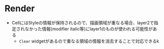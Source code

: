 # Render

* CellにはStyleの情報が保持されるので、描画領域が重なる場合、layer2で指定されなかった情報(modifier italic等)にlayer1のものが使われる可能性がある
  * `Clear` widgetがあるので重なる領域の情報を消去することで対応できるk